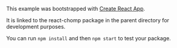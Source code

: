 This example was bootstrapped with [Create React App](https://github.com/facebook/create-react-app).

It is linked to the react-chomp package in the parent directory for development purposes.

You can run `npm install` and then `npm start` to test your package.
